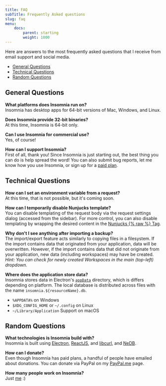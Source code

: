 ```yaml
---
title: FAQ
subTitle: Frequently Asked questions
slug: faq
menu:
    docs:
        parent: starting
        weight: 1000
---
```


Here are answers to the most frequently asked questions that I receive from
email support and social media.

- [General Questions](#general-questions)
- [Technical Questions](#technical-questions)
- [Random Questions](#random-questions)


## General Questions

**What platforms does Insomnia run on?**<br>
Insomnia has desktop apps for 64-bit versions of Mac, Windows, and Linux. 

**Does Insomnia provide 32-bit binaries?**<br>
At this time, Insomnia is 64-bit only.

**Can I use Insomnia for commercial use?**<br>
Yes, of course!

**How can I support Insomnia?**<br>
First of all, thank you! Since Insomnia is just starting out, the best thing you
can do is help spread the word! You can also submit bug reports, let me know
how you use Insomnia, or sign up for a [paid plan](/pricing).


## Technical Questions

**How can I set an environment variable from a request?**<br>
At this time, that is not possible, but it's coming soon.

**How can I temporarily disable Nunjucks template?**<br>
You can disable templating of the request body via the request settings dialog 
(accessed from the sidebar). For more control, you can also disable templating by 
wrapping the desired content in the 
[Nunjucks {% raw %} Tag](https://mozilla.github.io/nunjucks/templating.html#raw).

**Why don't I see anything after importing a backup?**<br>
The import/export feature acts similarly to copying files in a filesystem. If
the import contains data that originated from your application, data will be
overwritten. However, if the import contains data that did not originate from 
your application, new data (including workspaces) may have be created.<br>
 _Hint: You can check for newly created Workspaces in the main (top-left) 
 dropdown._

**Where does the application store data?**<br>
Insomnia stores data in Electron's [`appData`](https://github.com/electron/electron/blob/master/docs/api/app.md#appgetpathname)
directory, which is differs depending on platform. The local database is distributed across
files with the name `insomnia.${resourceName}.db`.

- `%APPDATA%` on Windows
- `$XDG_CONFIG_HOME` or `~/.config` on Linux
- `~/Library/Application` Support on macOS

## Random Questions

**What technologies is Insomnia build with?**<br>
Insomnia is built using [Electron](http://electron.atom.io/), 
[ReactJS](https://facebook.github.io/react/), and 
[libcurl](https://curl.haxx.se/libcurl/), and 
[NeDB](https://github.com/louischatriot/nedb).

**How can I donate?**<br>
Even though Insomnia has paid plans, a handful of people have emailed about 
donations. You can donate via PayPal on my 
[PayPal.me](https://www.paypal.me/gschier) page.

**How many people work on Insomnia?**<br>
Just [me](http://schier.co/) :)
